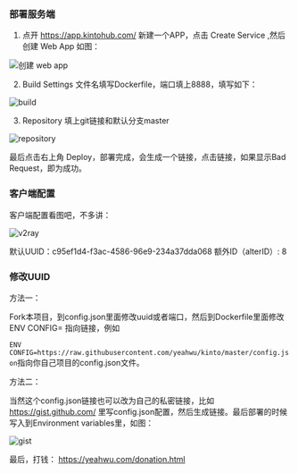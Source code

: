 ### 部署服务端
1. 点开 https://app.kintohub.com/ 新建一个APP，点击 Create Service ,然后创建 Web App 如图：

![创建 web app](/img/kinto2.PNG)

2. Build Settings 文件名填写Dockerfile，端口填上8888，填写如下：

![build](/img/kinto.PNG)

3. Repository 填上git链接和默认分支master

![repository](/img/kinto1.PNG)

最后点击右上角 Deploy，部署完成，会生成一个链接，点击链接，如果显示Bad Request，即为成功。

### 客户端配置

客户端配置看图吧，不多讲：

![v2ray](/img/kinto3.jpg)

默认UUID：c95ef1d4-f3ac-4586-96e9-234a37dda068   额外ID（alterID）: 8

### 修改UUID
方法一：

Fork本项目，到config.json里面修改uuid或者端口，然后到Dockerfile里面修改ENV CONFIG= 指向链接，例如

`ENV CONFIG=https://raw.githubusercontent.com/yeahwu/kinto/master/config.json`指向你自己项目的config.json文件。

方法二：

当然这个config.json链接也可以改为自己的私密链接，比如 https://gist.github.com/ 里写config.json配置，然后生成链接。最后部署的时候写入到Environment variables里，如图：

![gist](/img/kinto4.jpg)

最后，打钱：
https://yeahwu.com/donation.html
